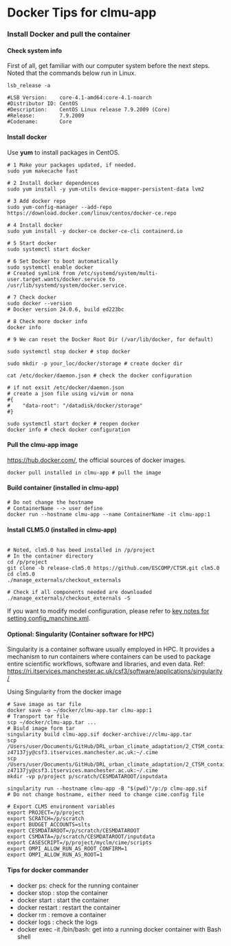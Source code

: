 # Docker Tips for clmu-app

### Install Docker and pull the container
#### Check system info
First of all, get familiar with our computer system before the next steps. Noted that the commands below run in Linux.  
```
lsb_release -a

#LSB Version:    core-4.1-amd64:core-4.1-noarch
#Distributor ID: CentOS
#Description:    CentOS Linux release 7.9.2009 (Core)
#Release:        7.9.2009
#Codename:       Core
```
#### Install docker

Use **yum** to install packages in CentOS.

```
# 1 Make your packages updated, if needed.
sudo yum makecache fast 

# 2 Install docker dependences
sudo yum install -y yum-utils device-mapper-persistent-data lvm2

# 3 Add docker repo
sudo yum-config-manager --add-repo https://download.docker.com/linux/centos/docker-ce.repo

# 4 Install docker
sudo yum install -y docker-ce docker-ce-cli containerd.io

# 5 Start docker
sudo systemctl start docker

# 6 Set Docker to boot automatically
sudo systemctl enable docker
# Created symlink from /etc/systemd/system/multi-user.target.wants/docker.service to /usr/lib/systemd/system/docker.service.

# 7 Check docker
sudo docker --version
# Docker version 24.0.6, build ed223bc

# 8 Check more docker info
docker info

# 9 We can reset the Docker Root Dir (/var/lib/docker, for default)

sudo systemctl stop docker # stop docker

sudo mkdir -p your_loc/docker/storage # create docker dir

cat /etc/docker/daemon.json # check the docker configuration

# if not exsit /etc/docker/daemon.json
# create a json file using vi/vim or nona
#{
#    "data-root": "/datadisk/docker/storage"
#}

sudo systemctl start docker # reopen docker
docker info # check docker configuration
```
#### Pull the clmu-app image
https://hub.docker.com/, the official sources of docker images.


```
docker pull installed in clmu-app # pull the image
```

#### Build container (installed in clmu-app)

```
# Do not change the hostname
# ContainerName --> user define
docker run --hostname clmu-app --name ContainerName -it clmu-app:1
```

#### Install CLM5.0 (installed in clmu-app)
```

# Noted, clm5.0 has beed installed in /p/project
# In the container directory
cd /p/project
git clone -b release-clm5.0 https://github.com/ESCOMP/CTSM.git clm5.0
cd clm5.0
./manage_externals/checkout_externals

# Check if all components needed are downloaded
./manage_externals/checkout_externals -S
```

If you want to modify model configuration, please refer to [key notes for setting config_manchine.xml](https://bb.cgd.ucar.edu/cesm/threads/issue-installing-on-centos-8-with-slurm-and-lmod.5884/#post-39110).

#### Optional: Singularity (Container software for HPC)

Singularity is a container software usually employed in HPC. It provides a mechanism to run containers where containers can be used to package entire scientific workflows, software and libraries, and even data.
Ref: https://ri.itservices.manchester.ac.uk/csf3/software/applications/singularity/

Using Singularity from the docker image

```
# Save image as tar file
docker save -o ~/docker/clmu-app.tar clmu-app:1
# Transport tar file
scp ~/docker/clmu-app.tar ...
# Biuld image form tar
singularity build clmu-app.sif docker-archive://clmu-app.tar
scp /Users/user/Documents/GitHub/DRL_urban_climate_adaptation/2_CTSM_container/dockerfile/cime_config/config_machines.xml z47137jy@csf3.itservices.manchester.ac.uk:~/.cime
scp /Users/user/Documents/GitHub/DRL_urban_climate_adaptation/2_CTSM_container/dockerfile/cime_config/config_compilers.xml z47137jy@csf3.itservices.manchester.ac.uk:~/.cime
mkdir -vp p/project p/scratch/CESMDATAROOT/inputdata

singularity run --hostname clmu-app -B "$(pwd)"/p:/p clmu-app.sif 
# Do not change hostname, either need to change cime.config file 

# Export CLM5 environment variables
export PROJECT=/p/project
export SCRATCH=/p/scratch
export BUDGET_ACCOUNTS=slts
export CESMDATAROOT=/p/scratch/CESMDATAROOT
export CSMDATA=/p/scratch/CESMDATAROOT/inputdata
export CASESCRIPT=/p/project/myclm/cime/scripts
export OMPI_ALLOW_RUN_AS_ROOT_CONFIRM=1
export OMPI_ALLOW_RUN_AS_ROOT=1
```

#### Tips for docker commander
- docker ps: check for the running container
- docker stop <container-id>: stop the container
- docker start <container-id>: start the container
- docker restart <container-id>: restart the container
- docker rm <container-id>: remove a container
- docker logs <container-id>: check the logs
- docker exec -it <container-id> /bin/bash: get into a running docker container with Bash shell